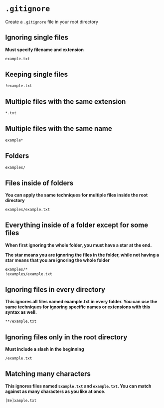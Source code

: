 # `.gitignore`

Create a `.gitignore` file in your root directory

## Ignoring single files

**Must specify filename and extension**

```bash
example.txt
```

## Keeping single files

```bash
!example.txt
```

## Multiple files with the same extension

```bash
*.txt
```

## Multiple files with the same name

```bash
example*
```

## Folders

```bash
examples/
```

## Files inside of folders

**You can apply the same techniques for multiple files inside the root directory**

```bash
examples/example.txt
```

## Everything inside of a folder except for some files

**When first ignoring the whole folder, you must have a star at the end.**

**The star means you are ignoring the files in the folder, while not having a star means that you are ignoring the whole folder**

```bash
examples/*
!examples/example.txt
```

## Ignoring files in every directory

**This ignores all files named example.txt in every folder. You can use the same techniques for ignoring specific names or extensions with this syntax as well.**

```bash
**/example.txt
```

## Ignoring files only in the root directory

**Must include a slash in the beginning**

```bash
/example.txt
```

## Matching many characters

**This ignores files named `Example.txt` and `example.txt`. You can match against as many characters as you like at once.**

```bash
[Ee]xample.txt
```
